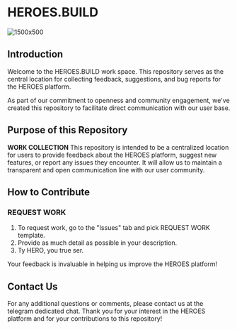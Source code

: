 # HEROES.BUILD

![1500x500](https://github.com/HeroesHQ/HEROES/assets/18598519/5edd5c9f-870b-4f9e-968d-0eb0f079b112)


## Introduction

Welcome to the HEROES.BUILD work space. This repository serves as the central location for collecting feedback, suggestions, and bug reports for the HEROES platform.

As part of our commitment to openness and community engagement, we've created this repository to facilitate direct communication with our user base.

## Purpose of this Repository

**WORK COLLECTION** This repository is intended to be a centralized location for users to provide feedback about the HEROES platform, suggest new features, or report any issues they encounter. It will allow us to maintain a transparent and open communication line with our user community.

## How to Contribute

### REQUEST WORK

1. To request work, go to the "Issues" tab and pick REQUEST WORK template.
2. Provide as much detail as possible in your description.
3. Ty HERO, you true ser.

Your feedback is invaluable in helping us improve the HEROES platform!

## Contact Us

For any additional questions or comments, please contact us at the telegram dedicated chat. 
Thank you for your interest in the HEROES platform and for your contributions to this repository!
